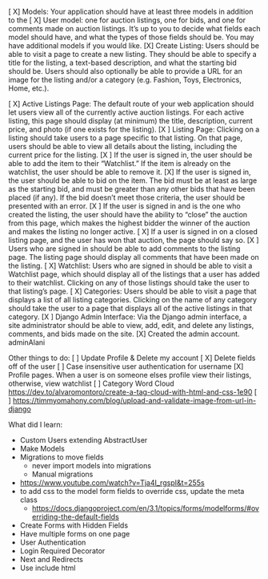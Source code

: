  [ X] Models: Your application should have at least three models in addition to the 
 [ X] User model: one for auction listings, one for bids, and one for comments made on auction listings. It’s up to you to decide what fields each model should have, and what the types of those fields should be. You may have additional models if you would like.
[X] Create Listing: Users should be able to visit a page to create a new listing. They should be able to specify a title for the listing, a text-based description, and what the starting bid should be. Users should also optionally be able to provide a URL for an image for the listing and/or a category (e.g. Fashion, Toys, Electronics, Home, etc.).

[ X] Active Listings Page: The default route of your web application should let users view all of the currently active auction listings. For each active listing, this page should display (at minimum) the title, description, current price, and photo (if one exists for the listing).
[X ] Listing Page: Clicking on a listing should take users to a page specific to that listing. On that page, users should be able to view all details about the listing, including the current price for the listing.
[X ] If the user is signed in, the user should be able to add the item to their “Watchlist.” If the item is already on the watchlist, the user should be able to remove it.
[X] If the user is signed in, the user should be able to bid on the item. The bid must be at least as large as the starting bid, and must be greater than any other bids that have been placed (if any). If the bid doesn’t meet those criteria, the user should be presented with an error.
[X ] If the user is signed in and is the one who created the listing, the user should have the ability to “close” the auction from this page, which makes the highest bidder the winner of the auction and makes the listing no longer active.
[ X] If a user is signed in on a closed listing page, and the user has won that auction, the page should say so.
[X ] Users who are signed in should be able to add comments to the listing page. The listing page should display all comments that have been made on the listing.
[ X] Watchlist: Users who are signed in should be able to visit a Watchlist page, which should display all of the listings that a user has added to their watchlist. Clicking on any of those listings should take the user to that listing’s page.
[ X] Categories: Users should be able to visit a page that displays a list of all listing categories. Clicking on the name of any category should take the user to a page that displays all of the active listings in that category.
[X ] Django Admin Interface: Via the Django admin interface, a site administrator should be able to view, add, edit, and delete any listings, comments, and bids made on the site.
    [X] Created the admin account. adminAlani



Other things to do:
 [ ] Update Profile & Delete my account
 [ X] Delete fields off of the user
 [ ] Case insensitive user authentication for username
 [X] Profile pages. When a user is on someone elses profile view their listings, otherwise, view watchlist
 [ ] Category Word Cloud https://dev.to/alvaromontoro/create-a-tag-cloud-with-html-and-css-1e90
 [ ] https://timmyomahony.com/blog/upload-and-validate-image-from-url-in-django


What did I learn:
* Custom Users extending AbstractUser
* Make Models
* Migrations to move fields
  * never import models into migrations
  * Manual migrations
* https://www.youtube.com/watch?v=Tja4I_rgspI&t=255s
* to add css to the model form fields to override css, update the meta class
  * https://docs.djangoproject.com/en/3.1/topics/forms/modelforms/#overriding-the-default-fields
* Create Forms with Hidden Fields
* Have multiple forms on one page
* User Authentication
* Login Required Decorator
* Next and Redirects
* Use include html
